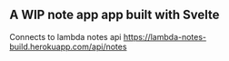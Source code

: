 ## A WIP note app app built with Svelte

Connects to lambda notes api https://lambda-notes-build.herokuapp.com/api/notes
